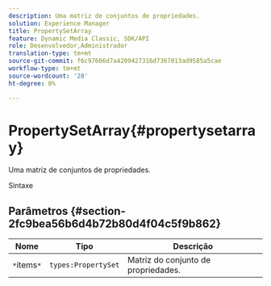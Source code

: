 ```yaml
---
description: Uma matriz de conjuntos de propriedades.
solution: Experience Manager
title: PropertySetArray
feature: Dynamic Media Classic, SDK/API
role: Desenvolvedor,Administrador
translation-type: tm+mt
source-git-commit: f6c97606d7a4209427316d7367013ad9585a5cae
workflow-type: tm+mt
source-wordcount: '28'
ht-degree: 0%

---
```



# PropertySetArray{#propertysetarray}

Uma matriz de conjuntos de propriedades.

Sintaxe

## Parâmetros {#section-2fc9bea56b6d4b72b80d4f04c5f9b862}

| Nome | Tipo | Descrição |
|---|---|---|
| `*`items`*` | `types:PropertySet` | Matriz do conjunto de propriedades. |


